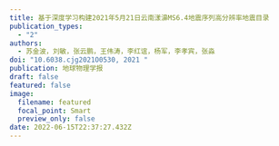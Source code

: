 ```yaml
---
title: 基于深度学习构建2021年5月21日云南漾濞MS6.4地震序列高分辨率地震目录
publication_types:
  - "2"
authors:
  - 苏金波，刘敏，张云鹏，王伟涛，李红谊，杨军，李孝宾，张淼
doi: "10.6038.cjg2021O0530, 2021 "
publication: 地球物理学报
draft: false
featured: false
image:
  filename: featured
  focal_point: Smart
  preview_only: false
date: 2022-06-15T22:37:27.432Z
---
```

